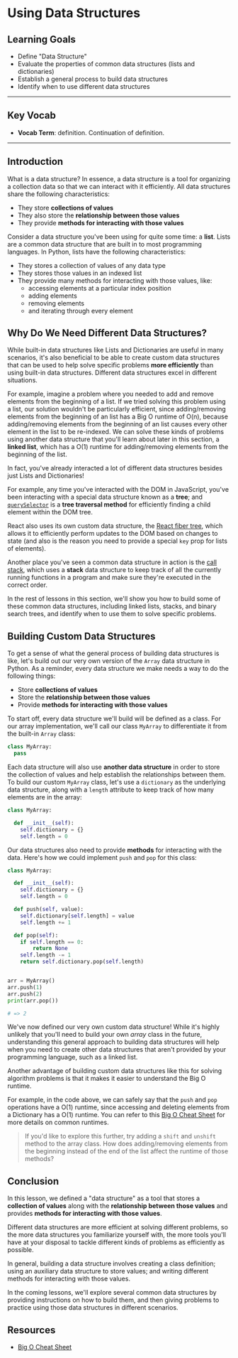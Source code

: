 # Using Data Structures

## Learning Goals

- Define "Data Structure"
- Evaluate the properties of common data structures (lists and dictionaries)
- Establish a general process to build data structures
- Identify when to use different data structures

***

## Key Vocab

- **Vocab Term**: definition. Continuation of definition.

***

## Introduction

What is a data structure? In essence, a data structure is a tool for organizing
a collection data so that we can interact with it efficiently. All data
structures share the following characteristics:

- They store **collections of values**
- They also store the **relationship between those values**
- They provide **methods for interacting with those values**

Consider a data structure you've been using for quite some time: a **list**.
Lists are a common data structure that are built in to most programming
languages. In Python, lists have the following characteristics:

- They stores a collection of values of any data type
- They stores those values in an indexed list
- They provide many methods for interacting with those values, like:
  - accessing elements at a particular index position
  - adding elements
  - removing elements
  - and iterating through every element

## Why Do We Need Different Data Structures?

While built-in data structures like Lists and Dictionaries are useful in many
scenarios, it's also beneficial to be able to create custom data structures that
can be used to help solve specific problems **more efficiently** than using
built-in data structures. Different data structures excel in different
situations.

For example, imagine a problem where you needed to add and remove elements from
the beginning of a list. If we tried solving this problem using a list, our
solution wouldn't be particularly efficient, since adding/removing elements from
the beginning of an list has a Big O runtime of O(n), because adding/removing
elements from the beginning of an list causes every other element in the list
to be re-indexed. We can solve these kinds of problems using another data
structure that you'll learn about later in this section, a **linked list**,
which has a O(1) runtime for adding/removing elements from the beginning of the
list.

In fact, you've already interacted a lot of different data structures besides
just Lists and Dictionaries!

For example, any time you've interacted with the DOM in JavaScript, you've been
interacting with a special data structure known as a **tree**; and
[`querySelector`][] is a **tree traversal method** for efficiently finding a
child element within the DOM tree.

[`queryselector`]: https://developer.mozilla.org/en-US/docs/Web/API/Document/querySelector

React also uses its own custom data structure, the [React fiber tree][fiber],
which allows it to efficiently perform updates to the DOM based on changes to
state (and also is the reason you need to provide a special `key` prop for lists
of elements).

[fiber]: https://github.com/acdlite/React-fiber-architecture#what-is-a-fiber

Another place you've seen a common data structure in action is the
[call stack][], which uses a **stack** data structure to keep track of all the
currently running functions in a program and make sure they're executed in the
correct order.

[call stack]: https://en.wikipedia.org/wiki/Call_stack

In the rest of lessons in this section, we'll show you how to build some of
these common data structures, including linked lists, stacks, and binary search
trees, and identify when to use them to solve specific problems.

## Building Custom Data Structures

To get a sense of what the general process of building data structures is like,
let's build out our very own version of the `Array` data structure in Python. As a
reminder, every data structure we make needs a way to do the following things:

- Store **collections of values**
- Store the **relationship between those values**
- Provide **methods for interacting with those values**

To start off, every data structure we'll build will be defined as a class. For
our array implementation, we'll call our class `MyArray` to differentiate it
from the built-in `Array` class:

```py
class MyArray:
  pass
```

Each data structure will also use **another data structure** in order to store
the collection of values and help establish the relationships between them. To
build our custom `MyArray` class, let's use a `dictionary` as the underlying data
structure, along with a `length` attribute to keep track of how many elements
are in the array:

```py
class MyArray:

  def __init__(self):
    self.dictionary = {}
    self.length = 0

```

Our data structures also need to provide **methods** for interacting with the
data. Here's how we could implement `push` and `pop` for this class:

```py
class MyArray:

  def __init__(self):
    self.dictionary = {}
    self.length = 0

  def push(self, value):
    self.dictionary[self.length] = value
    self.length += 1

  def pop(self):
    if self.length == 0:
        return None
    self.length -= 1
    return self.dictionary.pop(self.length)


arr = MyArray()
arr.push(1)
arr.push(2)
print(arr.pop())

# => 2
```

We've now defined our very own custom data structure! While it's highly unlikely
that you'll need to build your own _array_ class in the future, understanding
this general approach to building data structures will help when you need to
create other data structures that aren't provided by your programming language,
such as a linked list.

Another advantage of building custom data structures like this for solving
algorithm problems is that it makes it easier to understand the Big O runtime.

For example, in the code above, we can safely say that the `push` and `pop`
operations have a O(1) runtime, since accessing and deleting elements from a
Dictionary has a O(1) runtime. You can refer to this [Big O Cheat Sheet][cheatsheet]
for more details on common runtimes.

> If you'd like to explore this further, try adding a `shift` and `unshift`
> method to the array class. How does adding/removing elements from the
> beginning instead of the end of the list affect the runtime of those methods?

## Conclusion

In this lesson, we defined a "data structure" as a tool that stores a
**collection of values** along with the **relationship between those values**
and provides **methods for interacting with those values**.

Different data structures are more efficient at solving different problems, so
the more data structures you familiarize yourself with, the more tools you'll
have at your disposal to tackle different kinds of problems as efficiently as
possible.

In general, building a data structure involves creating a class definition;
using an auxiliary data structure to store values; and writing different methods
for interacting with those values.

In the coming lessons, we'll explore several common data structures by providing
instructions on how to build them, and then giving problems to practice using
those data structures in different scenarios.

## Resources

- [Big O Cheat Sheet][cheatsheet]

[cheatsheet]: https://www.bigocheatsheet.com/